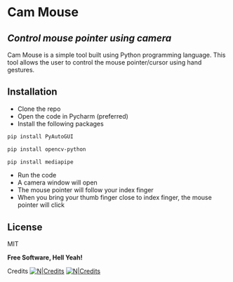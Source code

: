 # Cam Mouse
## _Control mouse pointer using camera_

Cam Mouse is a simple tool built using Python programming language. This tool allows the user to control the mouse pointer/cursor using hand gestures. 

## Installation

- Clone the repo
- Open the code in Pycharm (preferred)
- Install the following packages
 ```sh
pip install PyAutoGUI
```
 ```sh
pip install opencv-python
```
 ```sh
pip install mediapipe
```
- Run the code
- A camera window will open
- The mouse pointer will follow your index finger
- When you bring your thumb finger close to index finger, the mouse pointer will click

## License

MIT

**Free Software, Hell Yeah!**

Credits
[![N|Credits](https://i.ibb.co/MN1xvFd/image.png)](https://www.programming-hero.com/)
[![N|Credits](https://i.ibb.co/CBdLRCp/hishcodes-logo.png)](https://www.hishcodes.com/)

[Website]: <https://hishcodes.com>
[github-url]: <https://github.com/hishcodes>
[git-repo-url]: <https://github.com/hishcodes/cam_mouse.gitt>
